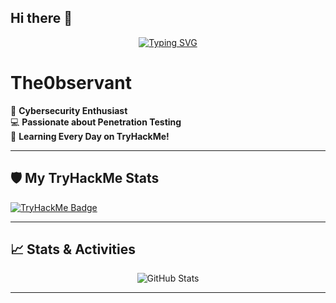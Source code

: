 ## Hi there 👋
<p align="center">
  <a href="https://github.com/iman-coder">
    <img src="https://readme-typing-svg.herokuapp.com?font=Fira+Code&size=24&duration=2000&pause=1000&color=00FF00&center=true&vCenter=true&width=500&lines=Welcome+to+My+Profile!;iman-coder;Cybersecurity+%7C+PenTesting+%7C+Linux+Lover" alt="Typing SVG">
  </a>
</p>

# The0bservant

🔐 **Cybersecurity Enthusiast**  
💻 **Passionate about Penetration Testing**  
📖 **Learning Every Day on TryHackMe!**

---

## 🛡️ My TryHackMe Stats
[![TryHackMe Badge](https://tryhackme-badges.s3.amazonaws.com/7Xb10.png)](https://tryhackme.com/p/{7Xb10})

---

## 📈 Stats & Activities
<p align="center">
  <img src="https://github-readme-stats.vercel.app/api?username=iman-coder&show_icons=true&theme=radical" alt="GitHub Stats"/>
  <!--<img src="https://github-readme-streak-stats.herokuapp.com/?user=iman-coder&theme=radical" alt="GitHub Streak"/>-->
</p>

---
<!--
<p align="center">
  <img src="https://media.giphy.com/media/3o7aD2saalBwwftBIY/giphy.gif" alt="Hacking Animation" width="400"/>
</p>
--?

<!--
**iman-coder/iman-coder** is a ✨ _special_ ✨ repository because its `README.md` (this file) appears on your GitHub profile.

Here are some ideas to get you started:

- 🔭 I’m currently working on ...
- 🌱 I’m currently learning ...
- 👯 I’m looking to collaborate on ...
- 🤔 I’m looking for help with ...
- 💬 Ask me about ...
- 📫 How to reach me: ...
- 😄 Pronouns: ...
- ⚡ Fun fact: ...
-->
